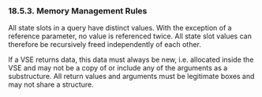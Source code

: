 <div>

<div>

<div>

<div>

### 18.5.3. Memory Management Rules

</div>

</div>

</div>

All state slots in a query have distinct values. With the exception of a
reference parameter, no value is referenced twice. All state slot values
can therefore be recursively freed independently of each other.

If a VSE returns data, this data must always be new, i.e. allocated
inside the VSE and may not be a copy of or include any of the arguments
as a substructure. All return values and arguments must be legitimate
boxes and may not share a structure.

</div>
